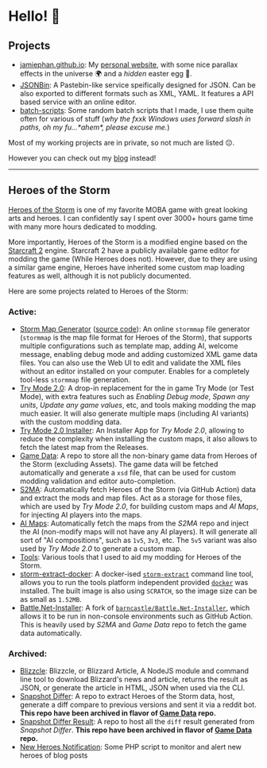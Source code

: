 # Hello! 🥳


## Projects

- [jamiephan.github.io](https://github.com/jamiephan/jamiephan.github.io): My [personal website](https://www.jamiephan.net), with some nice parallax effects in the universe 🌍 and a *hidden* easter egg 👀.
- [JSONBin](https://github.com/jamiephan/JSONBin): A Pastebin-like service speifically designed for JSON. Can be also exported to different formats such as XML, YAML. It features a API based service with an online editor.
- [batch-scripts](https://github.com/jamiephan/batch-scripts): Some random batch scripts that I made, I use them quite often for various of stuff (*why the fxxk Windows uses forward slash in paths, oh my fu...\*ahem\*, please excuse me.*)


Most of my working projects are in private, so not much are listed 😔.

However you can check out my [blog](https://blog.jamiephan.net) instead!

---

## Heroes of the Storm

[Heroes of the Storm](https://heroesofthestorm.com/) is one of my favorite MOBA game with great looking arts and heroes. I can confidently say I spent over 3000+ hours game time with many more hours dedicated to modding.

More importantly, Heroes of the Storm is a modified engine based on the [Starcraft 2](https://starcraft2.com/) engine. Starcraft 2 have a publicly available game editor for modding the game (While Heroes does not). However, due to they are using a similar game engine, Heroes have inherited some custom map loading features as well, although it is not publicly documented.

Here are some projects related to Heroes of the Storm:

### Active:

- [Storm Map Generator](https://stormmap.jamiephan.net/) ([source code](https://github.com/jamiephan/HeroesOfTheStorm_StormMapGenerator)): An online `stormmap` file generator (`stormmap` is the map file format for Heroes of the Storm), that supports multiple configurations such as template map, adding AI, welcome message, enabling debug mode and adding customized XML game data files. You can also use the Web UI to edit and validate the XML files without an editor installed on your computer. Enables for a completely tool-less `stormmap` file generation.
- [Try Mode 2.0](https://github.com/jamiephan/HeroesOfTheStorm_TryMode2.0): A drop-in replacement for the in game Try Mode (or Test Mode), with extra features such as *Enabling Debug mode*, *Spawn any units*, *Update any game values*, etc, and tools making modding the map much easier. It will also generate multiple maps (including AI variants) with the custom modding data.
- [Try Mode 2.0 Installer](https://github.com/jamiephan/HeroesOfTheStorm_TryMode2.0Installer): An Installer App for *Try Mode 2.0*, allowing to reduce the complexity when installing the custom maps, it also allows to fetch the latest map from the Releases.
- [Game Data](https://github.com/jamiephan/HeroesOfTheStorm_Gamedata): A repo to store all the non-binary game data from Heroes of the Storm (excluding Assets). The game data will be fetched automatically and generate a `xsd` file, that can be used for custom modding validation and editor auto-completion.
- [S2MA](https://github.com/jamiephan/HeroesOfTheStorm_S2MA): Automatically fetch Heroes of the Storm (via GitHub Action) data and extract the mods and map files. Act as a storage for those files, which are used by *Try Mode 2.0*, for building custom maps and *AI Maps*, for injecting AI players into the maps.
- [AI Maps](https://github.com/jamiephan/HeroesOfTheStorm_AIMaps): Automatically fetch the maps from the *S2MA* repo and inject the AI (non-modify maps will not have any AI players). It will generate all sort of "AI compositions", such as `1v5`, `3v3`, etc. The `5v5` variant was also used by *Try Mode 2.0* to generate a custom map.
- [Tools](https://github.com/jamiephan/HeroesOfTheStorm_Tools): Various tools that I used to aid my modding for Heroes of the Storm.
- [storm-extract-docker](https://github.com/jamiephan/storm-extract-docker): A docker-ised [`storm-extract`](https://github.com/nydus/storm-extract) command line tool, allows you to run the tools platform independent provided [`docker`](https://www.docker.com/) was installed. The built image is also using `SCRATCH`, so the image size can be as small as `1.52MB`.
- [Battle.Net-Installer](https://github.com/jamiephan/Battle.Net-Installer): A fork of [`barncastle/Battle.Net-Installer`](https://github.com/barncastle/Battle.Net-Installer), which allows it to be run in non-console environments such as GitHub Action. This is heavily used by *S2MA* and *Game Data* repo to fetch the game data automatically.


### Archived:

- [Blizzcle](https://github.com/jamiephan/blizzcle): Blizzcle, or Blizzard Article, A NodeJS module and command line tool to download Blizzard's news and article, returns the result as JSON, or generate the article in HTML, JSON when used via the CLI.
- [Snapshot Differ](https://github.com/jamiephan/HeroesOfTheStorm_SnapshotDiffer): A repo to extract Heroes of the Storm data, host, generate a diff compare to previous versions and sent it via a reddit bot. **This repo have been archived in flavor of [Game Data](https://github.com/jamiephan/HeroesOfTheStorm_Gamedata) repo.**
- [Snapshot Differ Result](https://github.com/jamiephan/HeroesOfTheStorm_SnapshotDifferResult): A repo to host all the `diff` result generated from *Snapshot Differ*. **This repo have been archived in flavor of [Game Data](https://github.com/jamiephan/HeroesOfTheStorm_Gamedata) repo.**
- [New Heroes Notification](https://github.com/jamiephan/HeroesOfTheStorm_NewHeroesNotification): Some PHP script to monitor and alert new heroes of blog posts
